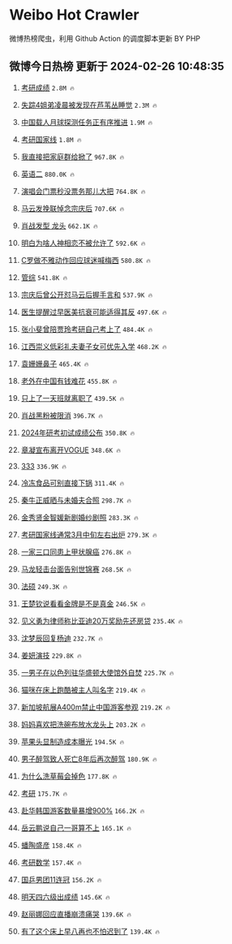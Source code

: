 # Weibo Hot Crawler 



微博热榜爬虫，利用 Github Action 的调度脚本更新 BY PHP 


## 微博今日热榜 更新于 2024-02-26 10:48:35 
1. [考研成绩](https://s.weibo.com/weibo?q=%E8%80%83%E7%A0%94%E6%88%90%E7%BB%A9&t=31&band_rank=1&Refer=top) `2.8M 🔥` 

1. [失踪4姐弟凌晨被发现在芦苇丛睡觉](https://s.weibo.com/weibo?q=%23%E5%A4%B1%E8%B8%AA4%E5%A7%90%E5%BC%9F%E5%87%8C%E6%99%A8%E8%A2%AB%E5%8F%91%E7%8E%B0%E5%9C%A8%E8%8A%A6%E8%8B%87%E4%B8%9B%E7%9D%A1%E8%A7%89%23&t=31&band_rank=2&Refer=top) `2.3M 🔥` 

1. [中国载人月球探测任务正有序推进](https://s.weibo.com/weibo?q=%23%E4%B8%AD%E5%9B%BD%E8%BD%BD%E4%BA%BA%E6%9C%88%E7%90%83%E6%8E%A2%E6%B5%8B%E4%BB%BB%E5%8A%A1%E6%AD%A3%E6%9C%89%E5%BA%8F%E6%8E%A8%E8%BF%9B%23&t=31&band_rank=3&Refer=top) `1.9M 🔥` 

1. [考研国家线](https://s.weibo.com/weibo?q=%E8%80%83%E7%A0%94%E5%9B%BD%E5%AE%B6%E7%BA%BF&t=31&band_rank=4&Refer=top) `1.8M 🔥` 

1. [我直接把家庭群给掀了](https://s.weibo.com/weibo?q=%23%E6%88%91%E7%9B%B4%E6%8E%A5%E6%8A%8A%E5%AE%B6%E5%BA%AD%E7%BE%A4%E7%BB%99%E6%8E%80%E4%BA%86%23&t=31&band_rank=5&Refer=top) `967.8K 🔥` 

1. [英语二](https://s.weibo.com/weibo?q=%E8%8B%B1%E8%AF%AD%E4%BA%8C&t=31&band_rank=6&Refer=top) `880.0K 🔥` 

1. [演唱会门票秒没票务那儿大把](https://s.weibo.com/weibo?q=%23%E6%BC%94%E5%94%B1%E4%BC%9A%E9%97%A8%E7%A5%A8%E7%A7%92%E6%B2%A1%E7%A5%A8%E5%8A%A1%E9%82%A3%E5%84%BF%E5%A4%A7%E6%8A%8A%23&t=31&band_rank=7&Refer=top) `764.8K 🔥` 

1. [马云发挽联悼念宗庆后](https://s.weibo.com/weibo?q=%23%E9%A9%AC%E4%BA%91%E5%8F%91%E6%8C%BD%E8%81%94%E6%82%BC%E5%BF%B5%E5%AE%97%E5%BA%86%E5%90%8E%23&t=31&band_rank=8&Refer=top) `707.6K 🔥` 

1. [肖战发型 龙头](https://s.weibo.com/weibo?q=%E8%82%96%E6%88%98%E5%8F%91%E5%9E%8B%20%E9%BE%99%E5%A4%B4&t=31&band_rank=9&Refer=top) `662.1K 🔥` 

1. [明白为啥人神相恋不被允许了](https://s.weibo.com/weibo?q=%E6%98%8E%E7%99%BD%E4%B8%BA%E5%95%A5%E4%BA%BA%E7%A5%9E%E7%9B%B8%E6%81%8B%E4%B8%8D%E8%A2%AB%E5%85%81%E8%AE%B8%E4%BA%86&t=31&band_rank=10&Refer=top) `592.6K 🔥` 

1. [C罗做不雅动作回应球迷喊梅西](https://s.weibo.com/weibo?q=%23C%E7%BD%97%E5%81%9A%E4%B8%8D%E9%9B%85%E5%8A%A8%E4%BD%9C%E5%9B%9E%E5%BA%94%E7%90%83%E8%BF%B7%E5%96%8A%E6%A2%85%E8%A5%BF%23&t=31&band_rank=11&Refer=top) `580.8K 🔥` 

1. [管综](https://s.weibo.com/weibo?q=%E7%AE%A1%E7%BB%BC&t=31&band_rank=12&Refer=top) `541.8K 🔥` 

1. [宗庆后曾公开怼马云后握手言和](https://s.weibo.com/weibo?q=%23%E5%AE%97%E5%BA%86%E5%90%8E%E6%9B%BE%E5%85%AC%E5%BC%80%E6%80%BC%E9%A9%AC%E4%BA%91%E5%90%8E%E6%8F%A1%E6%89%8B%E8%A8%80%E5%92%8C%23&t=31&band_rank=13&Refer=top) `537.9K 🔥` 

1. [医生提醒过早医美抗衰可能适得其反](https://s.weibo.com/weibo?q=%23%E5%8C%BB%E7%94%9F%E6%8F%90%E9%86%92%E8%BF%87%E6%97%A9%E5%8C%BB%E7%BE%8E%E6%8A%97%E8%A1%B0%E5%8F%AF%E8%83%BD%E9%80%82%E5%BE%97%E5%85%B6%E5%8F%8D%23&t=31&band_rank=14&Refer=top) `497.6K 🔥` 

1. [张小斐曾陪贾玲考研自己考上了](https://s.weibo.com/weibo?q=%23%E5%BC%A0%E5%B0%8F%E6%96%90%E6%9B%BE%E9%99%AA%E8%B4%BE%E7%8E%B2%E8%80%83%E7%A0%94%E8%87%AA%E5%B7%B1%E8%80%83%E4%B8%8A%E4%BA%86%23&t=31&band_rank=15&Refer=top) `484.4K 🔥` 

1. [江西崇义低彩礼夫妻子女可优先入学](https://s.weibo.com/weibo?q=%23%E6%B1%9F%E8%A5%BF%E5%B4%87%E4%B9%89%E4%BD%8E%E5%BD%A9%E7%A4%BC%E5%A4%AB%E5%A6%BB%E5%AD%90%E5%A5%B3%E5%8F%AF%E4%BC%98%E5%85%88%E5%85%A5%E5%AD%A6%23&t=31&band_rank=16&Refer=top) `468.2K 🔥` 

1. [袁姗姗鼻子](https://s.weibo.com/weibo?q=%E8%A2%81%E5%A7%97%E5%A7%97%E9%BC%BB%E5%AD%90&t=31&band_rank=17&Refer=top) `465.4K 🔥` 

1. [老外在中国有钱难花](https://s.weibo.com/weibo?q=%23%E8%80%81%E5%A4%96%E5%9C%A8%E4%B8%AD%E5%9B%BD%E6%9C%89%E9%92%B1%E9%9A%BE%E8%8A%B1%23&t=31&band_rank=18&Refer=top) `455.8K 🔥` 

1. [只上了一天班就离职了](https://s.weibo.com/weibo?q=%23%E5%8F%AA%E4%B8%8A%E4%BA%86%E4%B8%80%E5%A4%A9%E7%8F%AD%E5%B0%B1%E7%A6%BB%E8%81%8C%E4%BA%86%23&t=31&band_rank=19&Refer=top) `439.5K 🔥` 

1. [肖战黑粉被限消](https://s.weibo.com/weibo?q=%23%E8%82%96%E6%88%98%E9%BB%91%E7%B2%89%E8%A2%AB%E9%99%90%E6%B6%88%23&t=31&band_rank=20&Refer=top) `396.7K 🔥` 

1. [2024年研考初试成绩公布](https://s.weibo.com/weibo?q=%232024%E5%B9%B4%E7%A0%94%E8%80%83%E5%88%9D%E8%AF%95%E6%88%90%E7%BB%A9%E5%85%AC%E5%B8%83%23&t=31&band_rank=21&Refer=top) `350.8K 🔥` 

1. [章凝宣布离开VOGUE](https://s.weibo.com/weibo?q=%23%E7%AB%A0%E5%87%9D%E5%AE%A3%E5%B8%83%E7%A6%BB%E5%BC%80VOGUE%23&t=31&band_rank=22&Refer=top) `348.6K 🔥` 

1. [333](https://s.weibo.com/weibo?q=333&t=31&band_rank=23&Refer=top) `336.9K 🔥` 

1. [冷冻食品可别直接下锅](https://s.weibo.com/weibo?q=%23%E5%86%B7%E5%86%BB%E9%A3%9F%E5%93%81%E5%8F%AF%E5%88%AB%E7%9B%B4%E6%8E%A5%E4%B8%8B%E9%94%85%23&t=31&band_rank=24&Refer=top) `311.4K 🔥` 

1. [秦牛正威晒与未婚夫合照](https://s.weibo.com/weibo?q=%23%E7%A7%A6%E7%89%9B%E6%AD%A3%E5%A8%81%E6%99%92%E4%B8%8E%E6%9C%AA%E5%A9%9A%E5%A4%AB%E5%90%88%E7%85%A7%23&t=31&band_rank=25&Refer=top) `298.7K 🔥` 

1. [金秀贤金智媛新剧婚纱剧照](https://s.weibo.com/weibo?q=%23%E9%87%91%E7%A7%80%E8%B4%A4%E9%87%91%E6%99%BA%E5%AA%9B%E6%96%B0%E5%89%A7%E5%A9%9A%E7%BA%B1%E5%89%A7%E7%85%A7%23&t=31&band_rank=26&Refer=top) `283.3K 🔥` 

1. [考研国家线通常3月中旬左右出炉](https://s.weibo.com/weibo?q=%23%E8%80%83%E7%A0%94%E5%9B%BD%E5%AE%B6%E7%BA%BF%E9%80%9A%E5%B8%B83%E6%9C%88%E4%B8%AD%E6%97%AC%E5%B7%A6%E5%8F%B3%E5%87%BA%E7%82%89%23&t=31&band_rank=27&Refer=top) `279.3K 🔥` 

1. [一家三口同患上甲状腺癌](https://s.weibo.com/weibo?q=%23%E4%B8%80%E5%AE%B6%E4%B8%89%E5%8F%A3%E5%90%8C%E6%82%A3%E4%B8%8A%E7%94%B2%E7%8A%B6%E8%85%BA%E7%99%8C%23&t=31&band_rank=28&Refer=top) `276.8K 🔥` 

1. [马龙轻击台面告别世锦赛](https://s.weibo.com/weibo?q=%23%E9%A9%AC%E9%BE%99%E8%BD%BB%E5%87%BB%E5%8F%B0%E9%9D%A2%E5%91%8A%E5%88%AB%E4%B8%96%E9%94%A6%E8%B5%9B%23&t=31&band_rank=29&Refer=top) `268.5K 🔥` 

1. [法硕](https://s.weibo.com/weibo?q=%E6%B3%95%E7%A1%95&t=31&band_rank=30&Refer=top) `249.3K 🔥` 

1. [王楚钦说看看金牌是不是真金](https://s.weibo.com/weibo?q=%23%E7%8E%8B%E6%A5%9A%E9%92%A6%E8%AF%B4%E7%9C%8B%E7%9C%8B%E9%87%91%E7%89%8C%E6%98%AF%E4%B8%8D%E6%98%AF%E7%9C%9F%E9%87%91%23&t=31&band_rank=31&Refer=top) `246.5K 🔥` 

1. [见义勇为律师称比亚迪20万奖励先还房贷](https://s.weibo.com/weibo?q=%23%E8%A7%81%E4%B9%89%E5%8B%87%E4%B8%BA%E5%BE%8B%E5%B8%88%E7%A7%B0%E6%AF%94%E4%BA%9A%E8%BF%AA20%E4%B8%87%E5%A5%96%E5%8A%B1%E5%85%88%E8%BF%98%E6%88%BF%E8%B4%B7%23&t=31&band_rank=32&Refer=top) `235.4K 🔥` 

1. [沈梦辰回复杨迪](https://s.weibo.com/weibo?q=%23%E6%B2%88%E6%A2%A6%E8%BE%B0%E5%9B%9E%E5%A4%8D%E6%9D%A8%E8%BF%AA%23&t=31&band_rank=33&Refer=top) `232.7K 🔥` 

1. [姜妍演技](https://s.weibo.com/weibo?q=%E5%A7%9C%E5%A6%8D%E6%BC%94%E6%8A%80&t=31&band_rank=34&Refer=top) `229.8K 🔥` 

1. [一男子在以色列驻华盛顿大使馆外自焚](https://s.weibo.com/weibo?q=%23%E4%B8%80%E7%94%B7%E5%AD%90%E5%9C%A8%E4%BB%A5%E8%89%B2%E5%88%97%E9%A9%BB%E5%8D%8E%E7%9B%9B%E9%A1%BF%E5%A4%A7%E4%BD%BF%E9%A6%86%E5%A4%96%E8%87%AA%E7%84%9A%23&t=31&band_rank=35&Refer=top) `225.7K 🔥` 

1. [猫咪在床上跑酷被主人叫名字](https://s.weibo.com/weibo?q=%E7%8C%AB%E5%92%AA%E5%9C%A8%E5%BA%8A%E4%B8%8A%E8%B7%91%E9%85%B7%E8%A2%AB%E4%B8%BB%E4%BA%BA%E5%8F%AB%E5%90%8D%E5%AD%97&t=31&band_rank=36&Refer=top) `219.4K 🔥` 

1. [新加坡航展A400m禁止中国游客参观](https://s.weibo.com/weibo?q=%23%E6%96%B0%E5%8A%A0%E5%9D%A1%E8%88%AA%E5%B1%95A400m%E7%A6%81%E6%AD%A2%E4%B8%AD%E5%9B%BD%E6%B8%B8%E5%AE%A2%E5%8F%82%E8%A7%82%23&t=31&band_rank=37&Refer=top) `219.2K 🔥` 

1. [妈妈喜欢把洗碗布放水龙头上](https://s.weibo.com/weibo?q=%E5%A6%88%E5%A6%88%E5%96%9C%E6%AC%A2%E6%8A%8A%E6%B4%97%E7%A2%97%E5%B8%83%E6%94%BE%E6%B0%B4%E9%BE%99%E5%A4%B4%E4%B8%8A&t=31&band_rank=38&Refer=top) `203.2K 🔥` 

1. [苹果头显制造成本曝光](https://s.weibo.com/weibo?q=%23%E8%8B%B9%E6%9E%9C%E5%A4%B4%E6%98%BE%E5%88%B6%E9%80%A0%E6%88%90%E6%9C%AC%E6%9B%9D%E5%85%89%23&t=31&band_rank=39&Refer=top) `194.5K 🔥` 

1. [男子醉驾致人死亡8年后再次醉驾](https://s.weibo.com/weibo?q=%23%E7%94%B7%E5%AD%90%E9%86%89%E9%A9%BE%E8%87%B4%E4%BA%BA%E6%AD%BB%E4%BA%A18%E5%B9%B4%E5%90%8E%E5%86%8D%E6%AC%A1%E9%86%89%E9%A9%BE%23&t=31&band_rank=40&Refer=top) `180.9K 🔥` 

1. [为什么洗草莓会掉色](https://s.weibo.com/weibo?q=%23%E4%B8%BA%E4%BB%80%E4%B9%88%E6%B4%97%E8%8D%89%E8%8E%93%E4%BC%9A%E6%8E%89%E8%89%B2%23&t=31&band_rank=41&Refer=top) `177.8K 🔥` 

1. [考研](https://s.weibo.com/weibo?q=%E8%80%83%E7%A0%94&t=31&band_rank=42&Refer=top) `175.7K 🔥` 

1. [赴华韩国游客数量暴增900%](https://s.weibo.com/weibo?q=%23%E8%B5%B4%E5%8D%8E%E9%9F%A9%E5%9B%BD%E6%B8%B8%E5%AE%A2%E6%95%B0%E9%87%8F%E6%9A%B4%E5%A2%9E900%25%23&t=31&band_rank=43&Refer=top) `166.2K 🔥` 

1. [岳云鹏说自己一哥算不上](https://s.weibo.com/weibo?q=%23%E5%B2%B3%E4%BA%91%E9%B9%8F%E8%AF%B4%E8%87%AA%E5%B7%B1%E4%B8%80%E5%93%A5%E7%AE%97%E4%B8%8D%E4%B8%8A%23&t=31&band_rank=44&Refer=top) `165.1K 🔥` 

1. [蟠陶盛彦](https://s.weibo.com/weibo?q=%E8%9F%A0%E9%99%B6%E7%9B%9B%E5%BD%A6&t=31&band_rank=45&Refer=top) `158.4K 🔥` 

1. [考研数学](https://s.weibo.com/weibo?q=%E8%80%83%E7%A0%94%E6%95%B0%E5%AD%A6&t=31&band_rank=46&Refer=top) `157.4K 🔥` 

1. [国乒男团11连冠](https://s.weibo.com/weibo?q=%23%E5%9B%BD%E4%B9%92%E7%94%B7%E5%9B%A211%E8%BF%9E%E5%86%A0%23&t=31&band_rank=47&Refer=top) `156.2K 🔥` 

1. [明天四六级出成绩](https://s.weibo.com/weibo?q=%E6%98%8E%E5%A4%A9%E5%9B%9B%E5%85%AD%E7%BA%A7%E5%87%BA%E6%88%90%E7%BB%A9&t=31&band_rank=48&Refer=top) `145.6K 🔥` 

1. [赵丽娜回应直播崩溃痛哭](https://s.weibo.com/weibo?q=%E8%B5%B5%E4%B8%BD%E5%A8%9C%E5%9B%9E%E5%BA%94%E7%9B%B4%E6%92%AD%E5%B4%A9%E6%BA%83%E7%97%9B%E5%93%AD&t=31&band_rank=49&Refer=top) `139.6K 🔥` 

1. [有了这个床上早八再也不怕迟到了](https://s.weibo.com/weibo?q=%23%E6%9C%89%E4%BA%86%E8%BF%99%E4%B8%AA%E5%BA%8A%E4%B8%8A%E6%97%A9%E5%85%AB%E5%86%8D%E4%B9%9F%E4%B8%8D%E6%80%95%E8%BF%9F%E5%88%B0%E4%BA%86%23&t=31&band_rank=50&Refer=top) `139.4K 🔥` 

